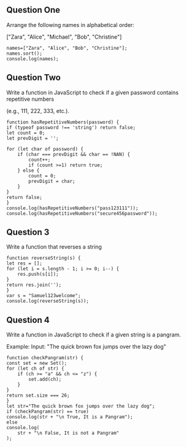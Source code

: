 ##  Question One
Arrange the following names in alphabetical order:

["Zara", "Alice", "Michael", "Bob", "Christine"]

    names=["Zara", "Alice", "Bob", "Christine"];
    names.sort();
    console.log(names);


## Question Two
Write a function in JavaScript to check if a given password contains repetitive numbers 

(e.g., 111, 222, 333, etc.).

    function hasRepetitiveNumbers(password) {
    if (typeof password !== 'string') return false;
    let count = 0;
    let prevDigit = '';
    
    for (let char of password) {
        if (char === prevDigit && char == !NAN) {
            count++;
            if (count >=1) return true;
        } else {
            count = 0;
            prevDigit = char;
        }
    }
    return false;
    }
    console.log(hasRepetitiveNumbers("pass123111"));
    console.log(hasRepetitiveNumbers("secure456password"));

## Question 3

Write a function that reverses a string

    function reverseString(s) {
    let res = [];
    for (let i = s.length - 1; i >= 0; i--) {
        res.push(s[i]);
    }
    return res.join('');
    }
    var s = "Samuel123welcome";
    console.log(reverseString(s));

## Question 4
Write a function in JavaScript to check if a given string is a pangram.

Example:
Input: "The quick brown fox jumps over the lazy dog" 

    function checkPangram(str) {
    const set = new Set();
    for (let ch of str) {
        if (ch >= "a" && ch <= "z") {
            set.add(ch);
        }
    }
    return set.size === 26;
    }
    let str="The quick brown fox jumps over the lazy dog";
    if (checkPangram(str) == true)
    console.log(str + "\n True, It is a Pangram");
    else
    console.log(
        str + "\n False, It is not a Pangram"
    );

